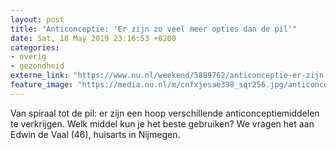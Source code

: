 ```yaml
---
layout: post
title: "Anticonceptie: 'Er zijn zo veel meer opties dan de pil'"
date: Sat, 18 May 2019 23:16:53 +0200
categories: 
- overig 
- gezondheid 
externe_link: "https://www.nu.nl/weekend/5889762/anticonceptie-er-zijn-zo-veel-meer-opties-dan-de-pil.html"
feature_image: "https://media.nu.nl/m/cnfxjesae398_sqr256.jpg/anticonceptie-er-zijn-zo-veel-meer-opties-dan-de-pil.jpg"
---
```


Van spiraal tot de pil: er zijn een hoop verschillende anticonceptiemiddelen te verkrijgen. Welk middel kun je het beste gebruiken? We vragen het aan Edwin de Vaal (46), huisarts in Nijmegen.
